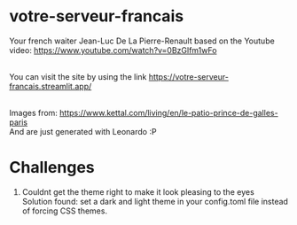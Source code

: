 # votre-serveur-francais
Your french waiter Jean-Luc De La Pierre-Renault based on the Youtube video: https://www.youtube.com/watch?v=0BzGlfm1wFo</br></br>

You can visit the site by using the link https://votre-serveur-francais.streamlit.app/ </br></br>

Images from: https://www.kettal.com/living/en/le-patio-prince-de-galles-paris</br>
And are just generated with Leonardo :P

# Challenges
1. Couldnt get the theme right to make it look pleasing to the eyes</br>
Solution found: set a dark and light theme in your config.toml file instead of forcing CSS themes.
